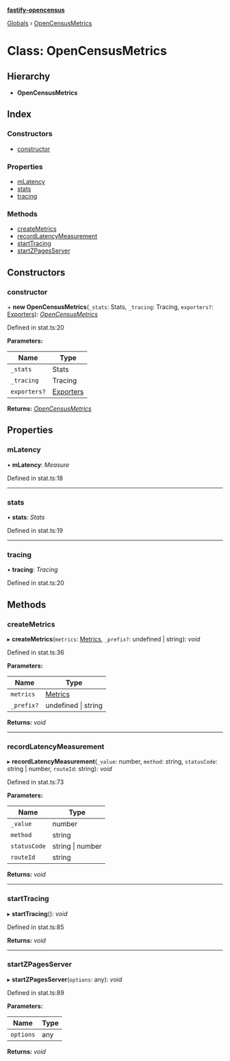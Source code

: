 **[fastify-opencensus](../README.md)**

[Globals](../README.md) › [OpenCensusMetrics](opencensusmetrics.md)

# Class: OpenCensusMetrics

## Hierarchy

* **OpenCensusMetrics**

## Index

### Constructors

* [constructor](opencensusmetrics.md#constructor)

### Properties

* [mLatency](opencensusmetrics.md#mlatency)
* [stats](opencensusmetrics.md#stats)
* [tracing](opencensusmetrics.md#tracing)

### Methods

* [createMetrics](opencensusmetrics.md#createmetrics)
* [recordLatencyMeasurement](opencensusmetrics.md#recordlatencymeasurement)
* [startTracing](opencensusmetrics.md#starttracing)
* [startZPagesServer](opencensusmetrics.md#startzpagesserver)

## Constructors

###  constructor

\+ **new OpenCensusMetrics**(`_stats`: Stats, `_tracing`: Tracing, `exporters?`: [Exporters](../interfaces/exporters.md)): *[OpenCensusMetrics](opencensusmetrics.md)*

Defined in stat.ts:20

**Parameters:**

Name | Type |
------ | ------ |
`_stats` | Stats |
`_tracing` | Tracing |
`exporters?` | [Exporters](../interfaces/exporters.md) |

**Returns:** *[OpenCensusMetrics](opencensusmetrics.md)*

## Properties

###  mLatency

• **mLatency**: *Measure*

Defined in stat.ts:18

___

###  stats

• **stats**: *Stats*

Defined in stat.ts:19

___

###  tracing

• **tracing**: *Tracing*

Defined in stat.ts:20

## Methods

###  createMetrics

▸ **createMetrics**(`metrics`: [Metrics](../interfaces/metrics.md), `_prefix?`: undefined | string): *void*

Defined in stat.ts:36

**Parameters:**

Name | Type |
------ | ------ |
`metrics` | [Metrics](../interfaces/metrics.md) |
`_prefix?` | undefined &#124; string |

**Returns:** *void*

___

###  recordLatencyMeasurement

▸ **recordLatencyMeasurement**(`_value`: number, `method`: string, `statusCode`: string | number, `routeId`: string): *void*

Defined in stat.ts:73

**Parameters:**

Name | Type |
------ | ------ |
`_value` | number |
`method` | string |
`statusCode` | string &#124; number |
`routeId` | string |

**Returns:** *void*

___

###  startTracing

▸ **startTracing**(): *void*

Defined in stat.ts:85

**Returns:** *void*

___

###  startZPagesServer

▸ **startZPagesServer**(`options`: any): *void*

Defined in stat.ts:89

**Parameters:**

Name | Type |
------ | ------ |
`options` | any |

**Returns:** *void*